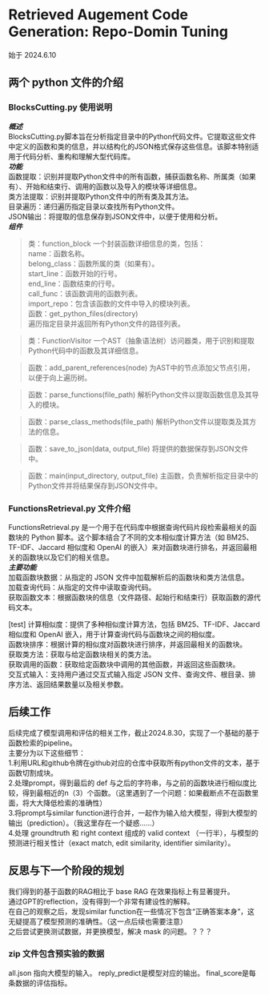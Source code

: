 # Retrieved Augement Code Generation: Repo-Domin Tuning
始于 2024.6.10
## 两个 python 文件的介绍
### BlocksCutting.py 使用说明
***概述***  
BlocksCutting.py脚本旨在分析指定目录中的Python代码文件。它提取这些文件中定义的函数和类的信息，并以结构化的JSON格式保存这些信息。该脚本特别适用于代码分析、重构和理解大型代码库。  
***功能***  
函数提取：识别并提取Python文件中的所有函数，捕获函数名称、所属类（如果有）、开始和结束行、调用的函数以及导入的模块等详细信息。  
类方法提取：识别并提取Python文件中的所有类及其方法。  
目录遍历：递归遍历指定目录以查找所有Python文件。  
JSON输出：将提取的信息保存到JSON文件中，以便于使用和分析。  
***组件***  
>类：function_block
一个封装函数详细信息的类，包括：  
name：函数名称。  
belong_class：函数所属的类（如果有）。  
start_line：函数开始的行号。  
end_line：函数结束的行号。  
call_func：该函数调用的函数列表。  
import_repo：包含该函数的文件中导入的模块列表。  
>函数：get_python_files(directory)  
遍历指定目录并返回所有Python文件的路径列表。

>类：FunctionVisitor
一个AST（抽象语法树）访问器类，用于识别和提取Python代码中的函数及其详细信息。

>函数：add_parent_references(node)
为AST中的节点添加父节点引用，以便于向上遍历树。

>函数：parse_functions(file_path)
解析Python文件以提取函数信息及其导入的模块。

>函数：parse_class_methods(file_path)
解析Python文件以提取类及其方法的信息。

>函数：save_to_json(data, output_file)
将提供的数据保存到JSON文件中。

>函数：main(input_directory, output_file)
主函数，负责解析指定目录中的Python文件并将结果保存到JSON文件中。


### FunctionsRetrieval.py 文件介绍  
FunctionsRetrieval.py 是一个用于在代码库中根据查询代码片段检索最相关的函数块的 Python 脚本。这个脚本结合了不同的文本相似度计算方法（如 BM25、TF-IDF、Jaccard 相似度和 OpenAI 的嵌入）来对函数块进行排名，并返回最相关的函数块以及它们的相关信息。  
***主要功能***  
加载函数块数据：从指定的 JSON 文件中加载解析后的函数块和类方法信息。  
加载查询代码：从指定的文件中读取查询代码。  
获取函数文本：根据函数块的信息（文件路径、起始行和结束行）获取函数的源代码文本。  

[test]
计算相似度：提供了多种相似度计算方法，包括 BM25、TF-IDF、Jaccard 相似度和 OpenAI 嵌入，用于计算查询代码与函数块之间的相似度。  
函数块排序：根据计算的相似度对函数块进行排序，并返回最相关的函数块。  
获取类方法：获取与给定函数块相关的类方法。  
获取调用的函数：获取给定函数块中调用的其他函数，并返回这些函数块。  
交互式输入：支持用户通过交互式输入指定 JSON 文件、查询文件、根目录、排序方法、返回结果数量以及相关参数。  

## 后续工作
后续完成了模型调用和评估的相关工作，截止2024.8.30，实现了一个基础的基于函数检索的pipeline。  
主要分为以下这些细节：  
1.利用URL和github令牌在github对应的仓库中获取所有python文件的文本，基于函数切割成块。  
2.处理prompt，得到最后的 def 与之后的字符串，与之前的函数块进行相似度比较，得到最相近的n（3）个函数。（这里遇到了一个问题：如果截断点不在函数里面，将大大降低检索的准确性）  
3.将prompt与similar function进行合并，一起作为输入给大模型，得到大模型的输出（prediction）。（我这里存在一个疑惑……）  
4.处理 groundtruth 和 right context 组成的 valid context （一行半），与模型的预测进行相关性计（exact match, edit similarity, identifier similarity）。

## 反思与下一个阶段的规划  
我们得到的基于函数的RAG相比于 base RAG 在效果指标上有显著提升。  
通过GPT的reflection，没有得到一个非常有建设性的解释。  
在自己的观察之后，发现similar function在一些情况下包含“正确答案本身”，这无疑提高了模型预测的准确性。（这一点后续也需要注意）  
之后尝试更换测试数据，并更换模型，解决 mask 的问题。？？？

### zip 文件包含预实验的数据
all.json 指向大模型的输入。
reply_predict是模型对应的输出。
final_score是每条数据的评估指标。
